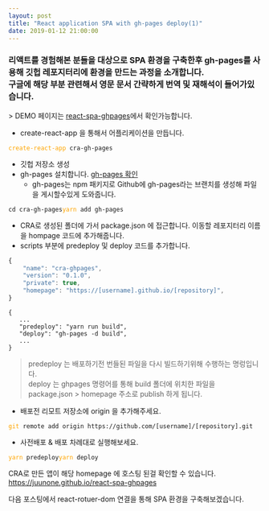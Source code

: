 ```yaml
---
layout: post
title: "React application SPA with gh-pages deploy(1)"
date: 2019-01-12 21:00:00
---
```


<h3>리액트를 경험해본 분들을 대상으로 SPA 환경을 구축한후 gh-pages를 사용해 깃헙 레포지터리에 환경을 만드는 과정을 소개합니다. <br />
구글에 해당 부분 관련해서 영문 문서 간략하게 번역 및 재해석이 들어가있습니다.<br />
</h3>
> DEMO 페이지는
<a href="https://juunone.github.io/react-spa-ghpages/#/" taget="_blank">react-spa-ghpages</a>에서 확인가능합니다.

- create-react-app 을 통해서 어플리케이션을 만듭니다.

<pre><code><span style="color:orange">create-react-app</span> cra-gh-pages</code></pre>

- 깃헙 저장소 생성
- gh-pages 설치합니다. [gh-pages 확인](https://www.npmjs.com/package/gh-pages)
  - gh-pages는 npm 패키지로 Github에 gh-pages라는 브랜치를 생성해 파일을 게시할수있게 도와줍니다.

<pre><code>cd cra-gh-pages</code><code><span style="color:orange">yarn</span> add gh-pages</code></pre>

- CRA로 생성된 폴더에 가서 package.json 에 접근합니다. 이동할 레포지터리 이름을 hompage 코드에 추가해줍니다.
- scripts 부분에 predeploy 및 deploy 코드를 추가합니다.

```javascript
{
    "name": "cra-ghpages",
    "version": "0.1.0",
    "private": true,
    "homepage": "https://[username].github.io/[repository]",
}
```

```
{
   ...
   "predeploy": "yarn run build",
   "deploy": "gh-pages -d build",
   ...
}
```

> predeploy 는 배포하기전 번들된 파일을 다시 빌드하기위해 수행하는 명렁입니다.<br />
> deploy 는 ghpages 명령어를 통해 build 폴더에 위치한 파일을 package.json > homepage 주소로 publish 하게 됩니다.

- 배포전 리모트 저장소에 origin 을 추가해주세요.

<pre><code><span style="color:orange">git</span> remote add origin https://github.com/[username]/[repository].git</code></pre>

- 사전배포 & 배포 차례대로 실행해보세요.

<pre><code><span style="color:orange">yarn</span> predeploy</code><code><span style="color:orange">yarn</span> deploy</code></pre>

CRA로 만든 앱이 해당 homepage 에 호스팅 된걸 확인할 수 있습니다. <a href="https://juunone.github.io/react-spa-ghpages" target="\_blank">https://juunone.github.io/react-spa-ghpages</a>

다음 포스팅에서 react-rotuer-dom 연결을 통해 SPA 환경을 구축해보겠습니다.
